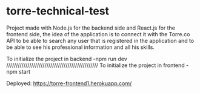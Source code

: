# torre-technical-test


Project made with Node.js for the backend side and React.js for the frontend side, the idea of the application is to connect it with the Torre.co API to be able to search any user that is registered in the application and to be able to see his professional information and all his skills.

To initialize the project in backend -npm run dev
////////////////////////////////////////////////
To initialize the project in frontend -npm start

Deployed: https://torre-frontend1.herokuapp.com/

